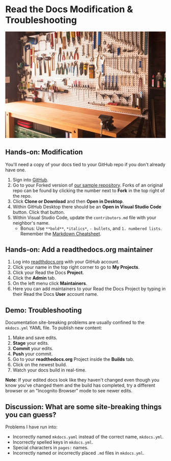 # Read the Docs Modification & Troubleshooting

![Workbench](images/workbench.jpg)

## Hands-on: Modification

You'll need a copy of your docs tied to your GitHub repo if you don't already have one.

1. Sign into [GitHub](https://github.com/login).
1. Go to your Forked version of [our sample repository](https://github.com/BioData-Club/my-first-rtd).  Forks of an original repo can be found by clicking the number next to **Fork** in the top right of the repo.
1. Click **Clone or Download** and then **Open in Desktop**.
1. Within GitHub Desktop there should be an **Open in Visual Studio Code** button.  Click that button.
1. Within Visual Studio Code, update the `contributors.md` file with your neighbor's name.
    - Bonus: Use `**bold**`, `*italics*`, `- bullets`, and `1. numbered lists`.  Remember the [Markdown Cheatsheet](https://github.com/adam-p/markdown-here/wiki/Markdown-Cheatsheet).

## Hands-on: Add a readthedocs.org maintainer

1. Log into [readthdocs.org](https://readthedocs.org/accounts/login/) with your GitHub account.
1. Click your name in the top right corner to go to **My Projects**.
1. Click your Read the Docs **Project**.
1. Click the **Admin** tab.
1. On the left menu click **Maintainers**.
1. Here you can add maintainers to your Read the Docs Project by typing in their Read the Docs **User** account name.

## Demo: Troubleshooting

Documentation site-breaking problems are usually confined to the `mkdocs.yml` YAML file.  To publish new content:

1. Make and save edits.
1. **Stage** your edits.
1. **Commit** your edits.
1. **Push** your commit.
1. Go to your **readthedocs.org** Project inside the **Builds** tab.
1. Click on the newest build.
1. Watch your docs build in real-time.

**Note**: If your edited docs look like they haven't changed even though you know you've changed them and the build has completed, try a different browser or an "Incognito Browser" mode to see newer edits.

## Discussion: What are some site-breaking things you can guess?

Problems I have run into:

- Incorrectly named `mkdocs.yaml` instead of the correct name, `mkdocs.yml`.
- Incorrectly spelled keys in `mkdocs.yml`.
- Special characters in `pages:` names.
- Incorrectly named or incorrectly placed `.md` files in `mkdocs.yml`.
